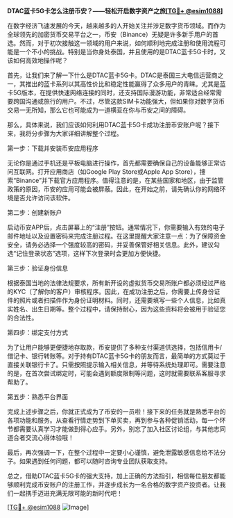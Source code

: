 **DTAC蓝卡5G卡怎么注册币安？——轻松开启数字资产之旅[[TG💪+ @esim1088](https://t.me/s/esim1088)]**

在数字经济飞速发展的今天，越来越多的人开始关注并涉足数字货币领域。而作为全球领先的加密货币交易平台之一，币安（Binance）无疑是许多新手用户的首选。然而，对于初次接触这一领域的用户来说，如何顺利地完成注册和使用流程可能是一个不小的挑战。特别是当你身处泰国，并且使用的是DTAC蓝卡5G卡时，又该如何高效地操作呢？

首先，让我们来了解一下什么是DTAC蓝卡5G卡。DTAC是泰国三大电信运营商之一，其推出的蓝卡系列以其高性价比和稳定性能赢得了众多用户的青睐。尤其是蓝卡5G版本，在提供快速网络连接的同时，还支持国际漫游功能，非常适合经常需要跨国沟通或旅行的用户。不过，尽管这款SIM卡功能强大，但如果你对数字货币交易一无所知，那么它也可能成为一道横亘在你与币安之间的障碍。

那么，具体来说，我们应该如何利用DTAC蓝卡5G卡成功注册币安账户呢？接下来，我将分步骤为大家详细讲解整个过程。

第一步：下载并安装币安应用程序

无论你是通过手机还是平板电脑进行操作，首先都需要确保自己的设备能够正常访问互联网。打开应用商店（如Google Play Store或Apple App Store），搜索“Binance”并下载官方应用程序。值得注意的是，在某些国家和地区，由于监管政策的原因，币安的应用可能会被屏蔽。因此，在开始之前，请先确认你的网络环境是否允许访问该软件。

第二步：创建新账户

启动币安APP后，点击屏幕上的“注册”按钮。通常情况下，你需要输入有效的电子邮件地址以及设置密码来完成注册过程。在这里提醒大家注意一点：为了保障资金安全，请务必选择一个强度较高的密码，并妥善保管好相关信息。此外，建议勾选“记住登录状态”选项，这样下次登录时会更加方便快捷。

第三步：验证身份信息

根据泰国当地的法律法规要求，所有新开设的虚拟货币交易所账户都必须经过严格的KYC（了解你的客户）审核程序。因此，在成功注册之后，你需要上传身份证件的照片或者扫描件作为身份证明材料。同时，还需要填写一些个人信息，比如真实姓名、出生日期等。整个过程中，请保持耐心，因为这些资料将会被用于验证您的合法性。

第四步：绑定支付方式

为了让用户能够更便捷地存取款，币安提供了多种支付渠道供选择，包括信用卡/借记卡、银行转账等。对于持有DTAC蓝卡5G卡的朋友而言，最简单的方式莫过于直接关联银行卡了。只需按照提示输入相关信息，并等待系统处理即可。需要注意的是，在首次尝试绑定时，可能会遇到额度限制等问题，这时就需要联系客服寻求帮助了。

第五步：熟悉平台界面

完成上述步骤之后，你就正式成为了币安的一员啦！接下来的任务就是熟悉平台的各项功能和服务。从查看行情走势到下单买卖，再到参与各种促销活动，每一个环节都需要认真学习才能做到得心应手。另外，别忘了加入社区讨论组，与其他志同道合者交流心得体验哦！

最后，再次强调一下，在整个过程中一定要小心谨慎，避免泄露敏感信息给不法分子。如果遇到任何问题，都可以随时咨询专业团队获取支持。

总之，借助DTAC蓝卡5G卡的强大支持，加上正确的方法指引，相信每位朋友都能够顺利完成币安账户的注册工作，并逐步成长为一名合格的数字资产投资者。让我们一起携手迈进充满无限可能的新时代吧！

[[TG💪+ @esim1088](https://t.me/s/esim1088) ![Image](https://i.postimg.cc/4NQfJmqS/Snipaste-2025-05-13-00-14-12.png)]